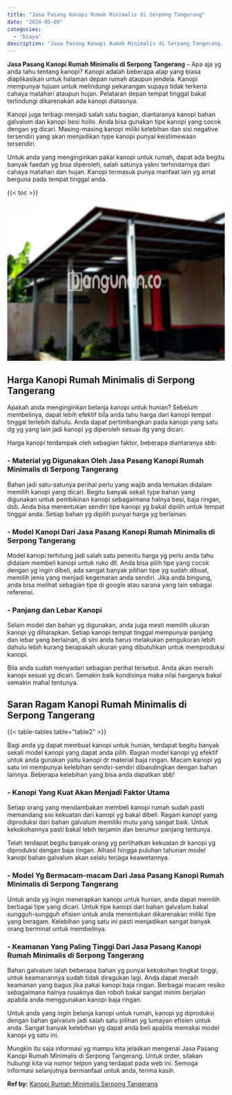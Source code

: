 ```yaml
---
title: "Jasa Pasang Kanopi Rumah Minimalis di Serpong Tangerang"
date: "2024-05-09"
categories: 
  - "biaya"
description: "Jasa Pasang Kanopi Rumah Minimalis di Serpong Tangerang. Mungkin itu saja informasi yg mampu kita jelaskan mengenai Jasa Pasang Kanopi Rumah Minimalis di Ser..."
---
```


**Jasa Pasang Kanopi Rumah Minimalis di Serpong Tangerang** – Apa aja yg anda tahu tentang kanopi? Kanopi adalah beberapa atap yang biasa diaplikasikan untuk halaman depan rumah ataupun jendela. Kanopi mempunyai tujuan untuk melindungi pekarangan supaya tidak terkena cahaya matahari ataupun hujan. Pelataran depan tempat tinggal bakal terlindungi dikarenakan ada kanopi diatasnya.

Kanopi juga terbagi menjadi salah satu bagian, diantaranya kanopi bahan galvalum dan kanopi besi hollo. Anda bisa gunakan tipe kanopi yang cocok dengan yg dicari. Masing-masing kanopi miliki kelebihan dan sisi negative tersendiri yang akan menjadikan type kanopi punyai keistimewaan tersendiri.

Untuk anda yang menginginkan pakai kanopi untuk rumah, dapat ada begitu banyak faedah yg bisa diperoleh, salah satunya yakni terhindarnya dari cahaya matahari dan hujan. Kanopi termasuk punya manfaat lain yg amat berguna pada tempat tinggal anda.

{{< toc >}}

![Jasa Pasang Kanopi Rumah Minimalis di Serpong Tangerang](/images/harga-kanopi-minimalis-51.png)

## Harga Kanopi Rumah Minimalis di Serpong Tangerang

Apakah anda menginginkan belanja kanopi untuk hunian? Sebelum membelinya, dapat lebih efektif bila anda tahu harga dari kanopi tempat tinggal terlebih dahulu. Anda dapat pertimbangkan pada kanopi yang satu dg yg yang lain jadi kanopi yg diperoleh sesuai dg yang dicari.

Harga kanopi terdampak oleh sebagian faktor, beberapa diantaranya sbb:

### \- Material yg Digunakan Oleh Jasa Pasang Kanopi Rumah Minimalis di Serpong Tangerang

Bahan jadi satu-satunya perihal perlu yang wajib anda tentukan didalam memilih kanopi yang dicari. Begitu banyak sekali type bahan yang digunakan untuk pembikinan kanopi sebagaimana halnya besi, baja ringan, dsb. Anda bisa menentukan sendiri tipe kanopi yg bakal dipilih untuk tempat tinggal anda. Setiap bahan yg dipilih punyai harga yg berlainan.

### \- Model Kanopi Dari Jasa Pasang Kanopi Rumah Minimalis di Serpong Tangerang

Model kanopi terhitung jadi salah satu penentu harga yg perlu anda tahu didalam membeli kanopi untuk ruko dll. Anda bisa pilih tipe yang cocok dengan yg ingin dibeli, ada sangat banyak pilihan tipe yg sudah dibuat, memilih jenis yang menjadi kegemaran anda sendiri. Jika anda bingung, anda bisa melihat sebagian tipe di google atau sarana yang lain sebagai referensi.

### \- Panjang dan Lebar Kanopi

Selain model dan bahan yg digunakan, anda juga mesti memilih ukuran kanopi yg diharapkan. Setiap kanopi tempat tinggal mempunyai panjang dan lebar yang berlainan, di sini anda harus melakukan pengukuran lebih dahulu lebih kurang berapakah ukuran yang dibutuhkan untuk memproduksi kanopi.

Bila anda sudah menyadari sebagian perihal tersebut. Anda akan meraih kanopi sesuai yg dicari. Semakin baik kondisinya maka nilai harganya bakal semakin mahal tentunya.

## Saran Ragam Kanopi Rumah Minimalis di Serpong Tangerang

{{< table-tables table="table2" >}}

Bagi anda yg dapat membuat kanopi untuk hunian, terdapat begitu banyak sekali model kanopi yang dapat anda pilih. Bagian model kanopi yg efektif untuk anda gunakan yaitu kanopi dr material baja ringan. Macam kanopi yg satu ini mempunyai kelebihan sendiri-sendiri dibandingkan dengan bahan lainnya. Beberapa kelebihan yang bisa anda dapatkan sbb!

### \- Kanopi Yang Kuat Akan Menjadi Faktor Utama

Setiap orang yang mendambakan membeli kanopi rumah sudah pasti memandang sisi kekuatan dari kanopi yg bakal dibeli. Ragam kanopi yang diproduksi dari bahan galvalum memiliki mutu yang sangat baik. Untuk kekokohannya pasti bakal lebih terjamin dan berumur panjang tentunya.

Telah terdapat begitu banyak orang yg perlihatkan kekuatan dr kanopi yg diproduksi dengan baja ringan. Alhasil hingga puluhan tahunan model kanopi bahan galvalum akan selalu terjaga keawetannya.

### \- Model Yg Bermacam-macam Dari Jasa Pasang Kanopi Rumah Minimalis di Serpong Tangerang

Untuk anda yg ingin menerapkan kanopi untuk hunian, anda dapat memilih berbagai tipe yang dicari. Untuk tipe kanopi dari bahan galvalum bakal sungguh-sungguh efisien untuk anda menentukan dikarenakan miliki tipe yang beragam. Kelebihan yang satu ini pasti menjadikan sangat banyak orang berminat untuk membelinya.

### \- Keamanan Yang Paling Tinggi Dari Jasa Pasang Kanopi Rumah Minimalis di Serpong Tangerang

Bahan galvalum ialah beberapa bahan yg punyai kekokohan tingkat tinggi, untuk keamanannya sudah tidak diragukan lagi. Anda dapat meraih keamanan yang bagus jika pakai kanopi baja ringan. Berbagai macam resiko sebagaimana halnya rusaknya dan roboh bakal sangat minim berjalan apabila anda menggunakan kanopi baja ringan.

Untuk anda yang ingin belanja kanopi untuk rumah, kanopi yg diproduksi dengan bahan galvalum jadi salah satu pilihan yg lumayan efisien untuk anda. Sangat banyak kelebihan yg dapat anda beli apabila memakai model kanopi yg satu ini.

Mungkin itu saja informasi yg mampu kita jelaskan mengenai Jasa Pasang Kanopi Rumah Minimalis di Serpong Tangerang. Untuk order, silakan hubungi kita via nomor telpon yang terdapat pada web ini. Semoga informasi selanjutnya bermanfaat untuk anda, terima kasih.

**Ref by:**  [Kanopi Rumah Minimalis Serpong Tangerang](https://id.wikipedia.org/wiki/Kanopi)
